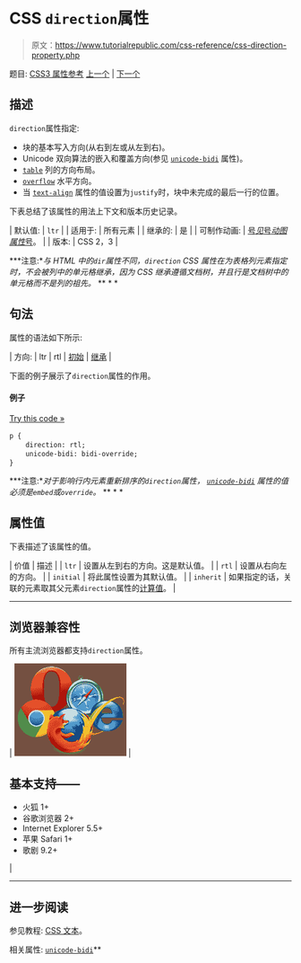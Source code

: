 # CSS `direction`属性

> 原文：<https://www.tutorialrepublic.com/css-reference/css-direction-property.php>

题目: [CSS3 属性参考](css3-properties.php) [上一个](css-cursor-property.php) | [下一个](css-display-property.php)

## 描述

`direction`属性指定:

*   块的基本写入方向(从右到左或从左到右)。
*   Unicode 双向算法的嵌入和覆盖方向(参见 [`unicode-bidi`](css-unicode-bidi-property.php) 属性)。
*   [`table`](../html-tutorial/html-tables.php) 列的方向布局。
*   [`overflow`](css-overflow-property.php) 水平方向。
*   当 [`text-align`](css-text-align-property.php) 属性的值设置为`justify`时，块中未完成的最后一行的位置。

下表总结了该属性的用法上下文和版本历史记录。

| 默认值: | `ltr` |
| 适用于: | 所有元素 |
| 继承的: | 是 |
| 可制作动画: | [号*见*号*动图属性*号](css-animatable-properties.php)。 |
| 版本: | CSS 2，3 |

 ***注意:**与 HTML 中的`dir`属性不同，`direction` CSS 属性在为表格列元素指定时，不会被列中的单元格继承，因为 CSS 继承遵循文档树，并且行是文档树中的单元格而不是列的祖先。*  ** * *

## 句法

属性的语法如下所示:

| 方向: | ltr &#124; rtl &#124; [初始](../definitions.php#initial) &#124; [继承](../definitions.php#inherit) |

下面的例子展示了`direction`属性的作用。

#### 例子

[Try this code »](../codelab.php?topic=css&file=direction-property "Try this code using online Editor")

```
p {
    direction: rtl;
    unicode-bidi: bidi-override;
}
```

 ***注意:**对于影响行内元素重新排序的`direction`属性， [`unicode-bidi`](css-unicode-bidi-property.php) 属性的值必须是`embed`或`override`。*  ** * *

## 属性值

下表描述了该属性的值。

| 价值 | 描述 |
| `ltr` | 设置从左到右的方向。这是默认值。 |
| `rtl` | 设置从右向左的方向。 |
| `initial` | 将此属性设置为其默认值。 |
| `inherit` | 如果指定的话，关联的元素取其父元素`direction`属性的[计算值](../definitions.php#computed-value)。 |

* * *

## 浏览器兼容性

所有主流浏览器都支持`direction`属性。

| ![Browsers Icon](img/e9331123c77668c1832e541c2fca1002.png) | 

## 基本支持——

*   火狐 1+
*   谷歌浏览器 2+
*   Internet Explorer 5.5+
*   苹果 Safari 1+
*   歌剧 9.2+

 |

* * *

## 进一步阅读

参见教程: [CSS 文本](../css-tutorial/css-text.php)。

相关属性: [`unicode-bidi`](css-unicode-bidi-property.php)**